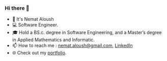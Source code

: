 ### Hi there 👋

<!--
**Nemat-Aloush/Nemat-Aloush** is a ✨ _special_ ✨ repository because its `README.md` (this file) appears on your GitHub profile.

Here are some ideas to get you started:

- 🔭 I’m currently working on ...
- 🌱 I’m currently learning ...
- 👯 I’m looking to collaborate on ...
- 🤔 I’m looking for help with ...
- 💬 Ask me about ...
- 📫 How to reach me: ...
- 😄 Pronouns: ...
- ⚡ Fun fact: ...
-->

- 👋 It's Nemat Aloush
- :computer: Software Engineer.
- :mortar_board: Hold a BS.c. degree in Software Engineering, and a Master’s degree in Applied Mathematics and Informatic.
- 📫 How to reach me : nemat.aloush@gmail.com, [LinkedIn](https://www.linkedin.com/in/nematal)
- :globe_with_meridians: Check out my [portfolio](https://nemat-al.github.io/). 
